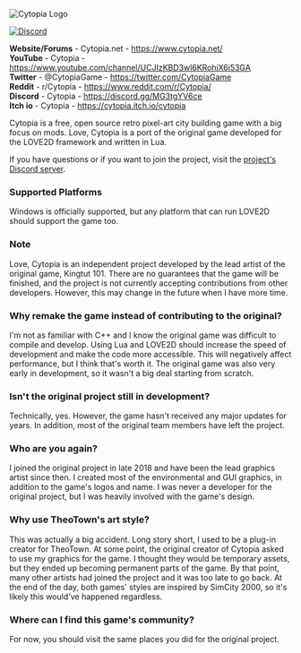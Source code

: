 ![Cytopia Logo](data/resources/images/app_icons/logo_big_textured.png?raw=1)

[![Discord](https://img.shields.io/discord/448344322887254018.svg?logo=discord)](https://discord.gg/qwa2H3G)

<b>Website/Forums</b> - Cytopia.net - <https://www.cytopia.net/><br>
<b>YouTube</b> - Cytopia - <https://www.youtube.com/channel/UCJIzKBD3wl6KRohiX6i53GA><br>
<b>Twitter</b> - @CytopiaGame - <https://twitter.com/CytopiaGame><br>
<b>Reddit</b> - r/Cytopia - <https://www.reddit.com/r/Cytopia/><br>
<b>Discord</b> - Cytopia - <https://discord.gg/MG3tgYV6ce><br>
<b>Itch io</b> - Cytopia - <https://cytopia.itch.io/cytopia><br>

Cytopia is a free, open source retro pixel-art city building game with a big focus on mods. Love, Cytopia is a port of the original game developed for the LOVE2D framework and written in Lua.

If you have questions or if you want to join the project, visit the [project's Discord server](https://discord.gg/MG3tgYV6ce).

### Supported Platforms

Windows is officially supported, but any platform that can run LOVE2D should support the game too.

### Note

Love, Cytopia is an independent project developed by the lead artist of the original game, Kingtut 101. There are no guarantees that the game will be finished, and the project is not currently accepting contributions from other developers. However, this may change in the future when I have more time.

### Why remake the game instead of contributing to the original?

I'm not as familiar with C++ and I know the original game was difficult to compile and develop. Using Lua and LOVE2D should increase the speed of development and make the code more accessible. This will negatively affect performance, but I think that's worth it. The original game was also very early in development, so it wasn't a big deal starting from scratch.

### Isn't the original project still in development?

Technically, yes. However, the game hasn't received any major updates for years. In addition, most of the original team members have left the project.

### Who are you again?

I joined the original project in late 2018 and have been the lead graphics artist since then. I created most of the environmental and GUI graphics, in addition to the game's logos and name. I was never a developer for the original project, but I was heavily involved with the game's design.

### Why use TheoTown's art style?

This was actually a big accident. Long story short, I used to be a plug-in creator for TheoTown. At some point, the original creator of Cytopia asked to use my graphics for the game. I thought they would be temporary assets, but they ended up becoming permanent parts of the game. By that point, many other artists had joined the project and it was too late to go back. At the end of the day, both games' styles are inspired by SimCity 2000, so it's likely this would've happened regardless.

### Where can I find this game's community?
For now, you should visit the same places you did for the original project.
